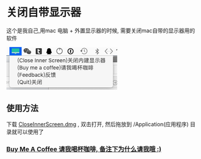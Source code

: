 #  关闭自带显示器

这个是我自己,用mac 电脑 + 外置显示器的时候, 需要关闭mac自带的显示器用的软件

![示例](./demo.png)


## 使用方法

下载 [CloseInnerScreen.dmg](https://github.com/ruandao/CloseInnerScreen/releases) , 双击打开, 然后拖放到 /Application(应用程序) 目录就可以使用了

### [Buy Me A Coffee 请我喝杯咖啡, 备注下为什么请我哦 :) ](https://github.com/ruandao/buymeacoffee)

